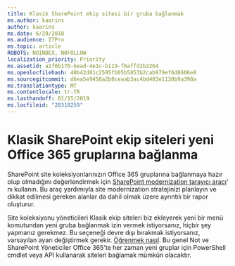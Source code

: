 ```yaml
---
title: Klasik SharePoint ekip sitesi bir gruba bağlanmak
ms.author: kaarins
author: kaarins
ms.date: 6/29/2018
ms.audience: ITPro
ms.topic: article
ROBOTS: NOINDEX, NOFOLLOW
localization_priority: Priority
ms.assetid: a1f6b170-bead-4e1c-b119-f6affd2b2264
ms.openlocfilehash: 40b42d81c2595fb05b5853b2cab979ef6d8606e8
ms.sourcegitcommit: d6ea5e9458a2b8ceaab3ac4bd483e1130b9a398a
ms.translationtype: MT
ms.contentlocale: tr-TR
ms.lasthandoff: 01/15/2019
ms.locfileid: "28318259"
---
```

# <a name="connect-classic-sharepoint-team-sites-to-new-office-365-groups"></a>Klasik SharePoint ekip siteleri yeni Office 365 gruplarına bağlanma

SharePoint site koleksiyonlarınızın Office 365 gruplarına bağlanmaya hazır olup olmadığını değerlendirmek için [SharePoint modernization tarayıcı aracı](https://go.microsoft.com/fwlink/?linkid=873066)' nı kullanın. Bu araç yardımıyla site modernization stratejinizi planlayın ve dikkat edilmesi gereken alanlar da dahil olmak üzere ayrıntılı bir rapor oluşturur.
  
Site koleksiyonu yöneticileri Klasik ekip siteleri biz ekleyerek yeni bir menü komutundan yeni gruba bağlanmak izin vermek istiyorsanız, hiçbir şey yapmanız gerekmez. Bu seçeneği devre dışı bırakmak istiyorsanız, varsayılan ayarı değiştirmek gerekir. [Öğrenmek nasıl](https://go.microsoft.com/fwlink/?linkid=2004316). Bu genel Not ve SharePoint Yöneticiler Office 365'te her zaman yeni gruplar için PowerShell cmdlet veya API kullanarak siteleri bağlamak mümkün olacaktır.
  


